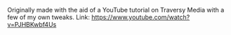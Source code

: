 Originally made with the aid of a YouTube tutorial on Traversy Media with a few of my own tweaks.
Link: https://www.youtube.com/watch?v=PJHBKwbf4Us
